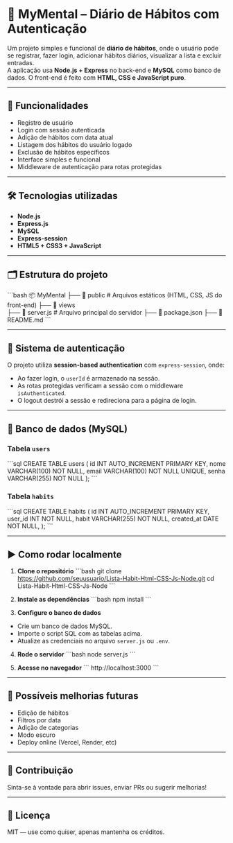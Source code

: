 # 🧠 MyMental – Diário de Hábitos com Autenticação

Um projeto simples e funcional de **diário de hábitos**, onde o usuário pode se registrar, fazer login, adicionar hábitos diários, visualizar a lista e excluir entradas.  
A aplicação usa **Node.js + Express** no back-end e **MySQL** como banco de dados. O front-end é feito com **HTML, CSS e JavaScript puro**.

---

## 🚀 Funcionalidades

- Registro de usuário
- Login com sessão autenticada
- Adição de hábitos com data atual
- Listagem dos hábitos do usuário logado
- Exclusão de hábitos específicos
- Interface simples e funcional
- Middleware de autenticação para rotas protegidas

---

## 🛠️ Tecnologias utilizadas

- **Node.js**
- **Express.js**
- **MySQL**
- **Express-session**
- **HTML5 + CSS3 + JavaScript**

---

## 🗂️ Estrutura do projeto

\`\`\`bash
📦 MyMental
├── 📁 public            # Arquivos estáticos (HTML, CSS, JS do front-end)
├── 📁 views             
├── 📄 server.js         # Arquivo principal do servidor
├── 📄 package.json
├── 📄 README.md
\`\`\`

---

## 🔐 Sistema de autenticação

O projeto utiliza **session-based authentication** com `express-session`, onde:
- Ao fazer login, o `userId` é armazenado na sessão.
- As rotas protegidas verificam a sessão com o middleware `isAuthenticated`.
- O logout destrói a sessão e redireciona para a página de login.

---

## 💾 Banco de dados (MySQL)

### Tabela `users`
\`\`\`sql
CREATE TABLE users (
    id INT AUTO_INCREMENT PRIMARY KEY,
    nome VARCHAR(100) NOT NULL,
    email VARCHAR(100) NOT NULL UNIQUE,
    senha VARCHAR(255) NOT NULL
);
\`\`\`

### Tabela `habits`
\`\`\`sql
CREATE TABLE habits (
    id INT AUTO_INCREMENT PRIMARY KEY,
    user_id INT NOT NULL,
    habit VARCHAR(255) NOT NULL,
    created_at DATE NOT NULL,
);
\`\`\`

---

## ▶️ Como rodar localmente

1. **Clone o repositório**
\`\`\`bash
git clone https://github.com/seuusuario/Lista-Habit-Html-CSS-Js-Node.git
cd Lista-Habit-Html-CSS-Js-Node
\`\`\`

2. **Instale as dependências**
\`\`\`bash
npm install
\`\`\`

3. **Configure o banco de dados**
- Crie um banco de dados MySQL.
- Importe o script SQL com as tabelas acima.
- Atualize as credenciais no arquivo `server.js` ou `.env`.

4. **Rode o servidor**
\`\`\`bash
node server.js
\`\`\`

5. **Acesse no navegador**
\`\`\`
http://localhost:3000
\`\`\`

---


## 📌 Possíveis melhorias futuras

- Edição de hábitos
- Filtros por data
- Adição de categorias
- Modo escuro
- Deploy online (Vercel, Render, etc)

---

## 🤝 Contribuição

Sinta-se à vontade para abrir issues, enviar PRs ou sugerir melhorias!

---

## 📄 Licença

MIT — use como quiser, apenas mantenha os créditos.
